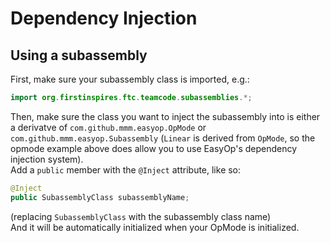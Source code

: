 # Dependency Injection
## Using a subassembly
First, make sure your subassembly class is imported, e.g.:
```java
import org.firstinspires.ftc.teamcode.subassemblies.*;
```
Then, make sure the class you want to inject the subassembly into is either a derivatve of `com.github.mmm.easyop.OpMode` or `com.github.mmm.easyop.Subassembly` (`Linear` is derived from `OpMode`, so the opmode example above does allow you to use EasyOp's dependency injection system). \
Add a `public` member with the `@Inject` attribute, like so:
```java
@Inject
public SubassemblyClass subassemblyName;
```
(replacing `SubassemblyClass` with the subassembly class name) \
And it will be automatically initialized when your OpMode is initialized.
